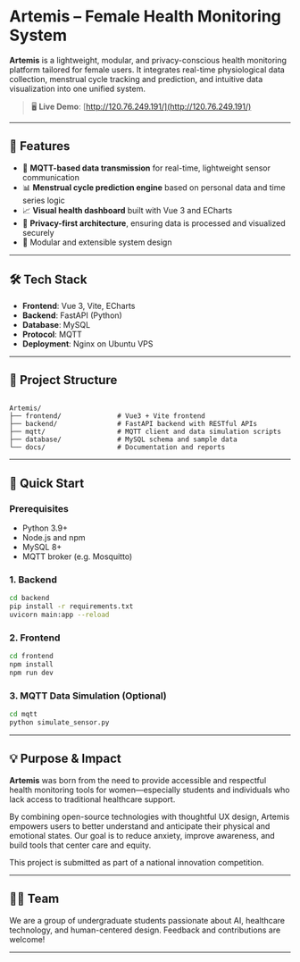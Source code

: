 
# Artemis – Female Health Monitoring System

**Artemis** is a lightweight, modular, and privacy-conscious health monitoring platform tailored for female users. It integrates real-time physiological data collection, menstrual cycle tracking and prediction, and intuitive data visualization into one unified system.

> 🖥️ **Live Demo**: [http://120.76.249.191/](http://120.76.249.191/)

---

## 🌟 Features

- 🔄 **MQTT-based data transmission** for real-time, lightweight sensor communication  
- 📊 **Menstrual cycle prediction engine** based on personal data and time series logic  
- 📈 **Visual health dashboard** built with Vue 3 and ECharts  
- 🔐 **Privacy-first architecture**, ensuring data is processed and visualized securely  
- 🧩 Modular and extensible system design  

---

## 🛠️ Tech Stack

- **Frontend**: Vue 3, Vite, ECharts  
- **Backend**: FastAPI (Python)  
- **Database**: MySQL  
- **Protocol**: MQTT  
- **Deployment**: Nginx on Ubuntu VPS  

---

## 📂 Project Structure

```

Artemis/
├── frontend/              # Vue3 + Vite frontend
├── backend/               # FastAPI backend with RESTful APIs
├── mqtt/                  # MQTT client and data simulation scripts
├── database/              # MySQL schema and sample data
└── docs/                  # Documentation and reports

````

---

## 🚀 Quick Start

### Prerequisites
- Python 3.9+
- Node.js and npm
- MySQL 8+
- MQTT broker (e.g. Mosquitto)

### 1. Backend

```bash
cd backend
pip install -r requirements.txt
uvicorn main:app --reload
````

### 2. Frontend

```bash
cd frontend
npm install
npm run dev
```

### 3. MQTT Data Simulation (Optional)

```bash
cd mqtt
python simulate_sensor.py
```

---

## 💡 Purpose & Impact

**Artemis** was born from the need to provide accessible and respectful health monitoring tools for women—especially students and individuals who lack access to traditional healthcare support.

By combining open-source technologies with thoughtful UX design, Artemis empowers users to better understand and anticipate their physical and emotional states. Our goal is to reduce anxiety, improve awareness, and build tools that center care and equity.

This project is submitted as part of a national innovation competition.

---

## 👨‍💻 Team

We are a group of undergraduate students passionate about AI, healthcare technology, and human-centered design.
Feedback and contributions are welcome!

---
